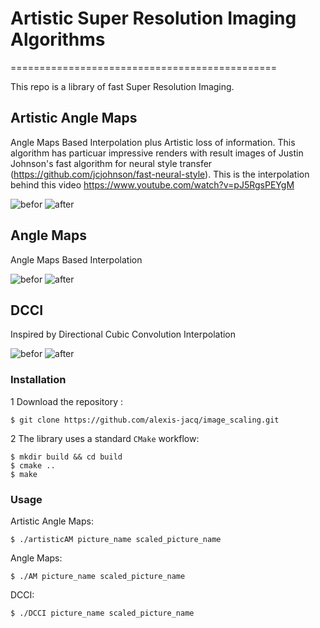 # Artistic Super Resolution Imaging Algorithms
==============================================

This repo is a library of fast Super Resolution Imaging.


## Artistic Angle Maps
Angle Maps Based Interpolation plus Artistic loss of information. This algorithm has particuar impressive renders with result images of Justin Johnson's fast algorithm for neural style transfer (https://github.com/jcjohnson/fast-neural-style). This is the interpolation behind this video https://www.youtube.com/watch?v=pJ5RgsPEYgM 

![befor](doc/turtle.jpg)
![after](doc/big_turtle.jpg)

## Angle Maps
Angle Maps Based Interpolation

![befor](doc/pap.jpg)
![after](doc/angle_pap3.jpg)

## DCCI
Inspired by Directional Cubic Convolution Interpolation

![befor](doc/pap.jpg)
![after](doc/pap3.jpg)

### Installation

1 Download the repository :
```
$ git clone https://github.com/alexis-jacq/image_scaling.git
```

2 The library uses a standard ``CMake`` workflow:
```
$ mkdir build && cd build
$ cmake ..
$ make
```

### Usage

Artistic Angle Maps:
```
$ ./artisticAM picture_name scaled_picture_name
```
Angle Maps:
```
$ ./AM picture_name scaled_picture_name
```
DCCI:
```
$ ./DCCI picture_name scaled_picture_name
```

